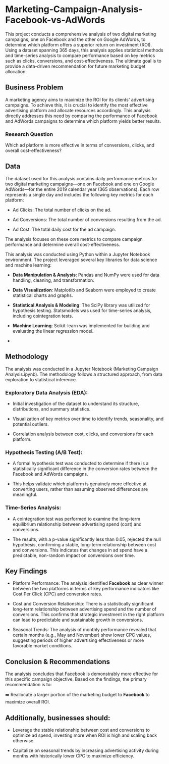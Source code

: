 # Marketing-Campaign-Analysis-Facebook-vs-AdWords
This project conducts a comprehensive analysis of two digital marketing campaigns, one on Facebook and the other on Google AdWords, to determine which platform offers a superior return on investment (ROI). Using a dataset spanning 365 days, this analysis applies statistical methods and time-series analysis to compare performance based on key metrics such as clicks, conversions, and cost-effectiveness. The ultimate goal is to provide a data-driven recommendation for future marketing budget allocation.

## Business Problem
A marketing agency aims to maximize the ROI for its clients' advertising campaigns. To achieve this, it is crucial to identify the most effective advertising platform and allocate resources accordingly. This analysis directly addresses this need by comparing the performance of Facebook and AdWords campaigns to determine which platform yields better results.

### Research Question
Which ad platform is more effective in terms of conversions, clicks, and overall cost-effectiveness?

## Data
The dataset used for this analysis contains daily performance metrics for two digital marketing campaigns—one on Facebook and one on Google AdWords—for the entire 2019 calendar year (365 observations). Each row represents a single day and includes the following key metrics for each platform:

* Ad Clicks: The total number of clicks on the ad.

* Ad Conversions: The total number of conversions resulting from the ad.

* Ad Cost: The total daily cost for the ad campaign.

The analysis focuses on these core metrics to compare campaign performance and determine overall cost-effectiveness.

This analysis was conducted using Python within a Jupyter Notebook environment. The project leveraged several key libraries for data science and machine learning:

+ **Data Manipulation & Analysis**: Pandas and NumPy were used for data handling, cleaning, and transformation.

+ **Data Visualization**: Matplotlib and Seaborn were employed to create statistical charts and graphs.

+ **Statistical Analysis & Modeling**: The SciPy library was utilized for hypothesis testing. Statsmodels was used for time-series analysis, including cointegration tests.

+ **Machine Learning**: Scikit-learn was implemented for building and evaluating the linear regression model.
+ 
## Methodology
The analysis was conducted in a Jupyter Notebook (Marketing Campaign Analysis.ipynb). The methodology follows a structured approach, from data exploration to statistical inference.

### Exploratory Data Analysis (EDA):

* Initial investigation of the dataset to understand its structure, distributions, and summary statistics.

* Visualization of key metrics over time to identify trends, seasonality, and potential outliers.

* Correlation analysis between cost, clicks, and conversions for each platform.

### Hypothesis Testing (A/B Test):

* A formal hypothesis test was conducted to determine if there is a statistically significant difference in the conversion rates between the Facebook and AdWords campaigns.

* This helps validate which platform is genuinely more effective at converting users, rather than assuming observed differences are meaningful.

### Time-Series Analysis:

* A cointegration test was performed to examine the long-term equilibrium relationship between advertising spend (cost) and conversions.

* The results, with a p-value significantly less than 0.05, rejected the null hypothesis, confirming a stable, long-term relationship between cost and conversions. This indicates that changes in ad spend have a predictable, non-random impact on conversions over time.

## Key Findings
* Platform Performance: The analysis identified **Facebook** as clear winner between the two platforms in terms of key performance indicators like Cost Per Click (CPC) and conversion rates.

* Cost and Conversion Relationship: There is a statistically significant long-term relationship between advertising spend and the number of conversions. This confirms that strategic investment in the right platform can lead to predictable and sustainable growth in conversions.

* Seasonal Trends: The analysis of monthly performance revealed that certain months (e.g., May and November) show lower CPC values, suggesting periods of higher advertising effectiveness or more favorable market conditions.

## Conclusion & Recommendations
The analysis concludes that Facebook is demonstrably more effective for this specific campaign objective. Based on the findings, the primary recommendation is to:

➡️ Reallocate a larger portion of the marketing budget to **Facebook** to maximize overall ROI.

## Additionally, businesses should:

* Leverage the stable relationship between cost and conversions to optimize ad spend, investing more when ROI is high and scaling back otherwise.

* Capitalize on seasonal trends by increasing advertising activity during months with historically lower CPC to maximize efficiency.
